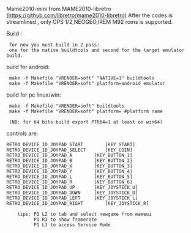 Mame2010-mini from MAME2010-libretro (https://github.com/libretro/mame2010-libretro)
After the codes is streamlined , only CPS 1/2,NEOGEO,IREM M92 roms is supported.

Build :

     for now you must build in 2 pass: 
     one for the native buildtools and second for the target emulator build.
  
 build for android:

     make -f Makefile "VRENDER=soft" "NATIVE=1" buildtools
     make -f Makefile "VRENDER=soft" platform=android emulator
     
 build for pc linux/win:

     make -f Makefile "VRENDER=soft" buildtools
     make -f Makefile "VRENDER=soft" platform= #platform name
  
     (NB: for 64 bits build export PTR64=1 at least on win64)


 controls are: 

	RETRO_DEVICE_ID_JOYPAD_START		[KEY_START]
	RETRO_DEVICE_ID_JOYPAD_SELECT		[KEY_COIN]
	RETRO_DEVICE_ID_JOYPAD_A		[KEY_BUTTON_1]
	RETRO_DEVICE_ID_JOYPAD_B		[KEY_BUTTON_2]
	RETRO_DEVICE_ID_JOYPAD_X		[KEY_BUTTON_3]
	RETRO_DEVICE_ID_JOYPAD_Y		[KEY_BUTTON_4]
	RETRO_DEVICE_ID_JOYPAD_L 		[KEY_BUTTON_5]
	RETRO_DEVICE_ID_JOYPAD_R		[KEY_BUTTON_6]
	RETRO_DEVICE_ID_JOYPAD_UP		[KEY_JOYSTICK_U]
	RETRO_DEVICE_ID_JOYPAD_DOWN		[KEY_JOYSTICK_D]
	RETRO_DEVICE_ID_JOYPAD_LEFT		[KEY_JOYSTICK_L]
	RETRO_DEVICE_ID_JOYPAD_RIGHT		[KEY_JOYSTICK_R]

        tips: P1 L2 to tab and select newgame from mameui
              P1 R3 to show framerate
              P1 L3 to access Service Mode
